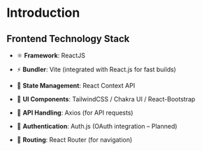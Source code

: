 # Introduction

## Frontend Technology Stack
- ⚛️ **Framework**: ReactJS

- ⚡ **Bundler**: Vite (integrated with React.js for fast builds)

- 🔄 **State Management**: React Context API

- 🎨 **UI Components**: TailwindCSS / Chakra UI / React-Bootstrap

- 🔌 **API Handling**: Axios (for API requests)

- 🔐 **Authentication**: Auth.js (OAuth integration – Planned)

- 🧭 **Routing**: React Router (for navigation)
